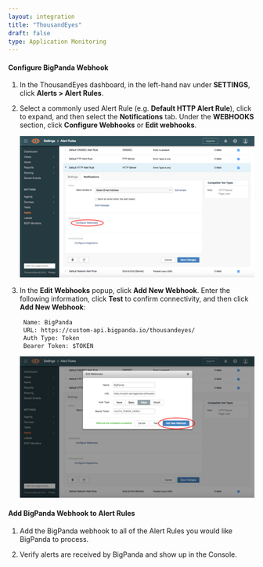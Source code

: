 ```yaml
---
layout: integration
title: "ThousandEyes"
draft: false
type: Application Monitoring
---
```


#### Configure BigPanda Webhook

1. In the ThousandEyes dashboard, in the left-hand nav under **SETTINGS**, click **Alerts > Alert Rules**.

2. Select a commonly used Alert Rule (e.g. **Default HTTP Alert Rule**), click to expand, and then select the **Notifications** tab.  Under the **WEBHOOKS** section, click **Configure Webhooks** or **Edit webhooks**.

    ![Sample Alert Rule Screenshot](/media/image1.png)

3. In the **Edit Webhooks** popup, click **Add New Webhook**.  Enter the following information, click **Test** to confirm connectivity, and then click **Add New Webhook**:

        Name: BigPanda
        URL: https://custom-api.bigpanda.io/thousandeyes/
        Auth Type: Token
        Bearer Token: $TOKEN

    ![Sample Webhook Screenshot](/media/image2.png)
<!-- section-separator -->

#### Add BigPanda Webhook to Alert Rules

1. Add the BigPanda webhook to all of the Alert Rules you would like BigPanda to process.

2. Verify alerts are received by BigPanda and show up in the Console.
